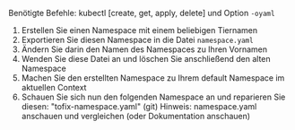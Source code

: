 Benötigte Befehle: kubectl [create, get, apply, delete] und Option `-oyaml`

1. Erstellen Sie einen Namespace mit einem beliebigen Tiernamen
2. Exportieren Sie diesen Namespace in die Datei `namespace.yaml`
3. Ändern Sie darin den Namen des Namespaces zu Ihren Vornamen
4. Wenden Sie diese Datei an und löschen Sie anschließend den alten Namespace
5. Machen Sie den erstellten Namespace zu Ihrem default Namespace im aktuellen Context
6. Schauen Sie sich nun den folgenden Namespace an und reparieren Sie diesen: "tofix-namespace.yaml" (git)
   Hinweis: namespace.yaml anschauen und vergleichen (oder Dokumentation anschauen)
